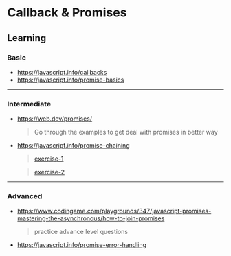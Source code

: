 # Callback & Promises

## Learning

### Basic

- https://javascript.info/callbacks
- https://javascript.info/promise-basics

---

### Intermediate

- https://web.dev/promises/
  > Go through the examples to get deal with promises in better way
- https://javascript.info/promise-chaining

  > [exercise-1](https://jsfiddle.net/qyfeg6k7/1/)

  > [exercise-2](https://jsfiddle.net/qyfeg6k7/)

---

### Advanced

- https://www.codingame.com/playgrounds/347/javascript-promises-mastering-the-asynchronous/how-to-join-promises

  > practice advance level questions

- https://javascript.info/promise-error-handling
